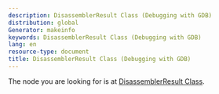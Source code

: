 ```yaml
---
description: DisassemblerResult Class (Debugging with GDB)
distribution: global
Generator: makeinfo
keywords: DisassemblerResult Class (Debugging with GDB)
lang: en
resource-type: document
title: DisassemblerResult Class (Debugging with GDB)
---
```

The node you are looking for is at [DisassemblerResult Class](Disassembly-In-Python.html#DisassemblerResult-Class).
